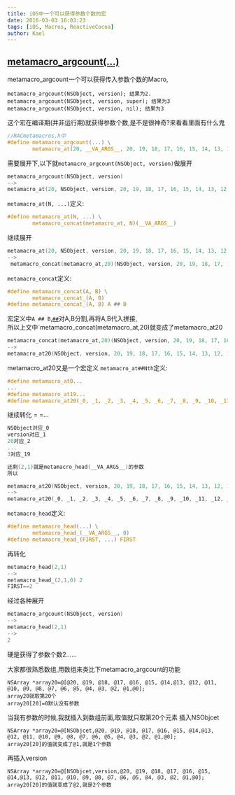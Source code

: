 ```yaml
---
title: iOS中一个可以获得参数个数的宏
date: 2016-03-03 16:03:23
tags: [iOS, Macros, ReactiveCocoa]
author: Kael
---
```


## [metamacro_argcount(...)](https://github.com/ReactiveCocoa/ReactiveCocoa/blob/e16f47cf9cb568136ebd81430b24af274c3c27c7/ReactiveCocoa/Objective-C/extobjc/metamacros.h#L45)


metamacro_argcount一个可以获得传入参数个数的Macro,
```objc
metamacro_argcount(NSObject, version); 结果为2.
metamacro_argcount(NSObject, version, super); 结果为3
metamacro_argcount(NSObject, version, nil); 结果为3
```
这个宏在编译期(并非运行期)就获得参数个数,是不是很神奇?来看看里面有什么鬼
```c
//RACmetamacros.h中
#define metamacro_argcount(...) \
        metamacro_at(20, __VA_ARGS__, 20, 19, 18, 17, 16, 15, 14, 13, 12, 11, 10, 9, 8, 7, 6, 5, 4, 3, 2, 1)
```
需要展开下,以下就`metamacro_argcount(NSObject, version)`做展开
```c
metamacro_argcount(NSObject, version)
-->
metamacro_at(20, NSObject, version, 20, 19, 18, 17, 16, 15, 14, 13, 12, 11, 10, 9, 8, 7, 6, 5, 4, 3, 2, 1)
```

<!-- more -->

`metamacro_at(N, ...)`定义:
     
```c
#define metamacro_at(N, ...) \
        metamacro_concat(metamacro_at, N)(__VA_ARGS__)
```
继续展开
```c
metamacro_at(20, NSObject, version, 20, 19, 18, 17, 16, 15, 14, 13, 12, 11, 10, 9, 8, 7, 6, 5, 4, 3, 2, 1)
-->
 metamacro_concat(metamacro_at,20)(NSObject, version, 20, 19, 18, 17, 16, 15, 14, 13, 12, 11, 10, 9, 8, 7, 6, 5, 4, 3, 2, 1);
```

`metamacro_concat`定义:
```c
#define metamacro_concat(A, B) \
        metamacro_concat_(A, B)
#define metamacro_concat_(A, B) A ## B
```
宏定义中`A ## B`,[`##`](https://gcc.gnu.org/onlinedocs/cpp/Concatenation.html#Concatenation)对A,B分割,再将A,B代入拼接,    
所以上文中`metamacro_concat(metamacro_at,20)就变成了metamacro_at20
```c
metamacro_concat(metamacro_at,20)(NSObject, version, 20, 19, 18, 17, 16, 15, 14, 13, 12, 11, 10, 9, 8, 7, 6, 5, 4, 3, 2, 1);
-->
metamacro_at20(NSObject, version, 20, 19, 18, 17, 16, 15, 14, 13, 12, 11, 10, 9, 8, 7, 6, 5, 4, 3, 2, 1);
```
metamacro_at20又是一个宏定义
`metamacro_at##Nth`定义:
```c
#define metamacro_at0...
...
#define metamacro_at19...
#define metamacro_at20(_0, _1, _2, _3, _4, _5, _6, _7, _8, _9, _10, _11, _12, _13, _14, _15, _16, _17, _18, _19, ...) metamacro_head(__VA_ARGS__)
```
继续转化 = =...
```c
NSObject对应_0
version对应_1
20对应_2
...
3对应_19

还剩(2,1)就是metamacro_head(__VA_ARGS__)的参数
所以

metamacro_at20(NSObject, version, 20, 19, 18, 17, 16, 15, 14, 13, 12, 11, 10, 9, 8, 7, 6, 5, 4, 3, 2, 1);
-->
metamacro_at20(_0, _1, _2, _3, _4, _5, _6, _7, _8, _9, _10, _11, _12, _13, _14, _15, _16, _17, _18, _19, ...) metamacro_head(2,1)

```
`metamacro_head`定义:
```c
#define metamacro_head(...) \
        metamacro_head_(__VA_ARGS__, 0)
#define metamacro_head_(FIRST, ...) FIRST
```
再转化
```c
metamacro_head(2,1)
-->
metamacro_head_(2,1,0) 2
FIRST==2
```
经过各种展开
```c
metamacro_argcount(NSObject, version)
-->
metamacro_head(2,1)
-->
2
```
硬是获得了参数个数2......

大家都很熟悉数组,用数组来类比下metamacro_argcount的功能
```objc
NSArray *array20=@[@20, @19, @18, @17, @16, @15, @14,@13, @12, @11, @10, @9, @8, @7, @6, @5, @4, @3, @2, @1,@0];
array20就取第20个
array20[20]=0默认没有参数
```
当我有参数的时候,我就插入到数组前面,取值就只取第20个元素
插入NSObjcet
```objc
NSArray *array20=@[NSObjcet,@20, @19, @18, @17, @16, @15, @14,@13, @12, @11, @10, @9, @8, @7, @6, @5, @4, @3, @2, @1,@0];
array20[20]的值就变成了@1,就是1个参数
```
再插入version
```objc
NSArray *array20=@[NSObjcet,version,@20, @19, @18, @17, @16, @15, @14,@13, @12, @11, @10, @9, @8, @7, @6, @5, @4, @3, @2, @1,@0];
array20[20]的值就变成了@2,就是2个参数
```
